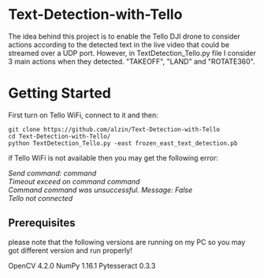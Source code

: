# Text-Detection-with-Tello

The idea behind this project is to enable the Tello DJI drone to consider actions according to the detected text in the live video that could be streamed over a UDP port. However, in TextDetection_Tello.py file I consider 3 main actions when they detected. "TAKEOFF", "LAND" and "ROTATE360".

# Getting Started

First turn on Tello WiFi, connect to it and then:

```
git clone https://github.com/alzin/Text-Detection-with-Tello
cd Text-Detection-with-Tello/
python TextDetection_Tello.py -east frozen_east_text_detection.pb 
```

if Tello WiFi is not available then you may get the following error:

*Send command: command <br />
Timeout exceed on command command <br />
Command command was unsuccessful. Message: False <br />
Tello not connected*

## Prerequisites

please note that the following versions are running on my PC so you may got different version and run properly!

OpenCV 4.2.0
NumPy 1.16.1
Pytesseract 0.3.3
